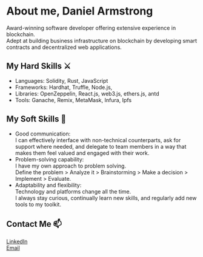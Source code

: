 # About me, Daniel Armstrong
Award-winning software developer offering extensive experience in blockchain.</br>
Adept at building business infrastructure on blockchain by developing smart contracts and decentralized web applications.


## My Hard Skills ⚔️
- Languages: Solidity, Rust, JavaScript
- Frameworks: Hardhat, Truffle, Node.js, 
- Libraries: OpenZeppelin, React.js, web3.js, ethers.js, antd
- Tools: Ganache, Remix, MetaMask, Infura, Ipfs


## My Soft Skills 📝
- Good communication:</br>I can effectively interface with non-technical counterparts, ask for support where needed, and delegate to team members in a way that makes them feel valued and engaged with their work.
- Problem-solving capability:</br>I have my own approach to problem solving.</br>Define the problem > Analyze it > Brainstorming > Make a decision > Implement > Evaluate.
- Adaptability and flexibility:</br>Technology and platforms change all the time.</br>I always stay curious, continually learn new skills, and regularly add new tools to my toolkit.


## Contact Me 📫
[LinkedIn](https://www.linkedin.com/in/daniel-armstrong-786583228/)
</br>
[Email](mailto:dany.armstrong90@gmail.com)

<!--
**dany-armstrong/dany-armstrong** is a ✨ _special_ ✨ repository because its `README.md` (this file) appears on your GitHub profile.

Here are some ideas to get you started:

- 🔭 I’m currently working on ...
- 🌱 I’m currently learning ...
- 👯 I’m looking to collaborate on ...
- 🤔 I’m looking for help with ...
- 💬 Ask me about ...
- 📫 How to reach me: ...
- 😄 Pronouns: ...
- ⚡ Fun fact: ...
-->
